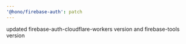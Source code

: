 ```yaml
---
'@hono/firebase-auth': patch
---
```


updated firebase-auth-cloudflare-workers version and firebase-tools version
